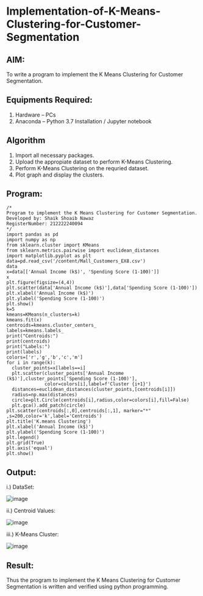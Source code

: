 # Implementation-of-K-Means-Clustering-for-Customer-Segmentation

## AIM:
To write a program to implement the K Means Clustering for Customer Segmentation.

## Equipments Required:
1. Hardware – PCs
2. Anaconda – Python 3.7 Installation / Jupyter notebook

## Algorithm
1. Import all necessary packages.
2. Upload the appropiate dataset to perform K-Means Clustering.
3. Perform K-Means Clustering on the requried dataset.
4. Plot graph and display the clusters.

## Program:
```
/*
Program to implement the K Means Clustering for Customer Segmentation.
Developed by: Shaik Shoaib Nawaz 
RegisterNumber: 212222240094  
*/
import pandas as pd
import numpy as np
from sklearn.cluster import KMeans
from sklearn.metrics.pairwise import euclidean_distances
import matplotlib.pyplot as plt
data=pd.read_csv('/content/Mall_Customers_EX8.csv')
data
x=data[['Annual Income (k$)', 'Spending Score (1-100)']]
x
plt.figure(figsize=(4,4))
plt.scatter(data['Annual Income (k$)'],data['Spending Score (1-100)'])
plt.xlabel('Annual Income (k$)')
plt.ylabel('Spending Score (1-100)')
plt.show()
k=5
kmeans=KMeans(n_clusters=k)
kmeans.fit(x)
centroids=kmeans.cluster_centers_
labels=kmeans.labels_
print("Centroids:")
print(centroids)
print("Labels:")
print(labels)
colors=['r','g','b','c','m']
for i in range(k):
  cluster_points=x[labels==i]
  plt.scatter(cluster_points['Annual Income (k$)'],cluster_points['Spending Score (1-100)'],
              color=colors[i],label=f'Cluster {i+1}')
  distances=euclidean_distances(cluster_points,[centroids[i]])
  radius=np.max(distances)
  circle=plt.Circle(centroids[i],radius,color=colors[i],fill=False)
  plt.gca().add_patch(circle)
plt.scatter(centroids[:,0],centroids[:,1], marker="*" ,s=200,color='k',label='Centroids')
plt.title('K.means Clustering')
plt.xlabel('Annual Income (k$)')
plt.ylabel('Spending Score (1-100)')
plt.legend()
plt.grid(True)
plt.axis('equal')
plt.show()
```

## Output:
i.) DataSet:

![image](https://github.com/shoaib3136/Implementation-of-K-Means-Clustering-for-Customer-Segmentation/assets/117919362/39f83ae4-64ff-47db-803f-0c70e79e1180)


ii.) Centroid Values:

![image](https://github.com/shoaib3136/Implementation-of-K-Means-Clustering-for-Customer-Segmentation/assets/117919362/0073d15f-f455-4653-b1e5-2dc67f085411)

iii.) K-Means Cluster:

![image](https://github.com/shoaib3136/Implementation-of-K-Means-Clustering-for-Customer-Segmentation/assets/117919362/b06a249b-b241-4991-9a28-eb131ec6b0bd)




## Result:
Thus the program to implement the K Means Clustering for Customer Segmentation is written and verified using python programming.
